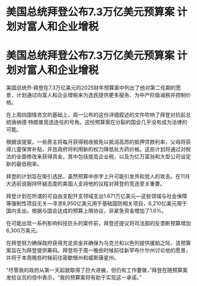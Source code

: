 # 美国总统拜登公布7.3万亿美元预算案 计划对富人和企业增税

# 美国总统拜登公布7.3万亿美元预算案 计划对富人和企业增税

美国总统乔·拜登在7.3万亿美元的2025财年预算案中列出了他对第二任期的愿景，计划通过向富人和企业增税来为选民提供更多服务、为中产阶级减税并控制价格。

在上周四国情咨文的基础上，周一公布的这份详细叙述的文件吹响了拜登对抗前总统唐纳德·特朗普竞选连任的号角。这份预算案在分裂的国会几乎没有成为法律的可能。

根据该提案，一些房主将每月获得税收抵免以抵消高昂的抵押贷款利率，父母将获得儿童保育补贴，并且政府将利用新的权力降低处方药价格。这些计划将通过对税法的全面修改来获得资金，其中包括提高企业税，以及为亿万富翁和大型公司设定新的最低税率。

拜登的计划旨在吸引选民，虽然预算中赤字上升可能引发共和党人的攻击。在11月大选前说服持怀疑态度的美国人支持他的议程对拜登的竞选至关重要。

拜登计划在所谓的可自由支配开支领域支出1.671万亿美元—这些领域与社会保障等强制性项目无关—寻求8,950亿美元用于基础国防相关项目，6,210亿美元用于国内支出。根据与国会达成的预算上限协议，非紧急资金增加了1.6%。

在可能出现一系列影响科技巨头的案件前，拜登还提议将司法部的反垄断预算增加6,300万美元。

在拜登努力确保政府获得充足资金并确保为乌克兰和以色列提供援助之际，该预算案旨在为拜登提供筹码。拜登将于周一晚些时候前往新罕布什尔州讨论他的愿景，并将于本周晚些时候前往密歇根州和威斯康星州。

“尽管我的政府从第一天起就取得了巨大进展，但仍有工作要做，”拜登在随预算案发给议员的信中表示。“我的预算案将有助于实现这一承诺。”


